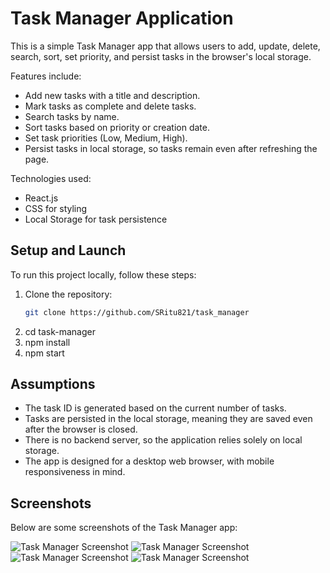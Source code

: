 # Task Manager Application

This is a simple Task Manager app that allows users to add, update, delete, search, sort, set priority, and persist tasks in the browser's local storage. 

Features include:
- Add new tasks with a title and description.
- Mark tasks as complete and delete tasks.
- Search tasks by name.
- Sort tasks based on priority or creation date.
- Set task priorities (Low, Medium, High).
- Persist tasks in local storage, so tasks remain even after refreshing the page.

Technologies used:
- React.js
- CSS for styling
- Local Storage for task persistence

## Setup and Launch

To run this project locally, follow these steps:

1. Clone the repository:
   ```bash
   git clone https://github.com/SRitu821/task_manager

2. cd task-manager
3. npm install
4. npm start



## Assumptions

- The task ID is generated based on the current number of tasks.
- Tasks are persisted in the local storage, meaning they are saved even after the browser is closed.
- There is no backend server, so the application relies solely on local storage.
- The app is designed for a desktop web browser, with mobile responsiveness in mind.


## Screenshots

Below are some screenshots of the Task Manager app:

![Task Manager Screenshot](./src/Components/ScreenShots/img%201.png)
![Task Manager Screenshot](./src/Components/ScreenShots/img%202.png)
![Task Manager Screenshot](./src/Components/ScreenShots/img%203.png)
![Task Manager Screenshot](./src/Components/ScreenShots/img%204.png)


